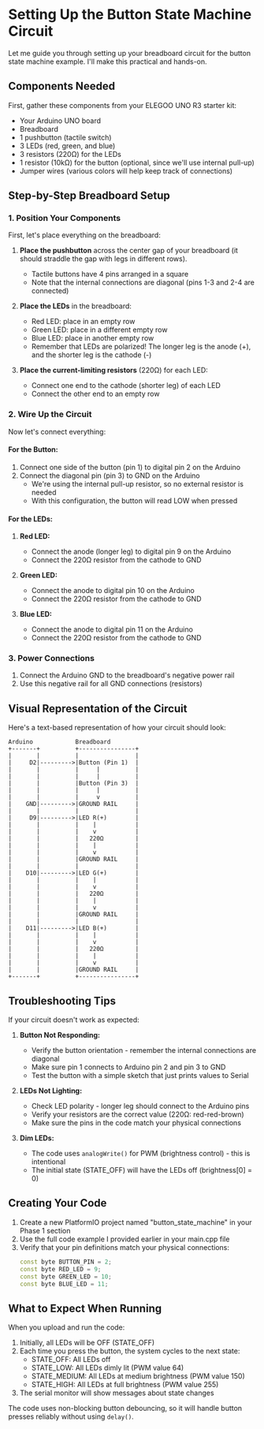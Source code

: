 # Setting Up the Button State Machine Circuit

Let me guide you through setting up your breadboard circuit for the button state machine example. I'll make this practical and hands-on.

## Components Needed

First, gather these components from your ELEGOO UNO R3 starter kit:
- Your Arduino UNO board
- Breadboard
- 1 pushbutton (tactile switch)
- 3 LEDs (red, green, and blue)
- 3 resistors (220Ω) for the LEDs
- 1 resistor (10kΩ) for the button (optional, since we'll use internal pull-up)
- Jumper wires (various colors will help keep track of connections)

## Step-by-Step Breadboard Setup

### 1. Position Your Components

First, let's place everything on the breadboard:

1. **Place the pushbutton** across the center gap of your breadboard (it should straddle the gap with legs in different rows).
   - Tactile buttons have 4 pins arranged in a square
   - Note that the internal connections are diagonal (pins 1-3 and 2-4 are connected)

2. **Place the LEDs** in the breadboard:
   - Red LED: place in an empty row
   - Green LED: place in a different empty row
   - Blue LED: place in another empty row
   - Remember that LEDs are polarized! The longer leg is the anode (+), and the shorter leg is the cathode (-)

3. **Place the current-limiting resistors** (220Ω) for each LED:
   - Connect one end to the cathode (shorter leg) of each LED
   - Connect the other end to an empty row

### 2. Wire Up the Circuit

Now let's connect everything:

#### For the Button:
1. Connect one side of the button (pin 1) to digital pin 2 on the Arduino
2. Connect the diagonal pin (pin 3) to GND on the Arduino
   - We're using the internal pull-up resistor, so no external resistor is needed
   - With this configuration, the button will read LOW when pressed

#### For the LEDs:
1. **Red LED:**
   - Connect the anode (longer leg) to digital pin 9 on the Arduino
   - Connect the 220Ω resistor from the cathode to GND

2. **Green LED:**
   - Connect the anode to digital pin 10 on the Arduino
   - Connect the 220Ω resistor from the cathode to GND

3. **Blue LED:**
   - Connect the anode to digital pin 11 on the Arduino
   - Connect the 220Ω resistor from the cathode to GND

### 3. Power Connections
1. Connect the Arduino GND to the breadboard's negative power rail
2. Use this negative rail for all GND connections (resistors)

## Visual Representation of the Circuit

Here's a text-based representation of how your circuit should look:

```
Arduino            Breadboard
+-------+          +----------------+
|       |          |                |
|     D2|--------->|Button (Pin 1)  |
|       |          |     |          |
|       |          |     |          |
|       |          |Button (Pin 3)  |
|       |          |     |          |
|       |          |     v          |
|    GND|--------->|GROUND RAIL     |
|       |          |                |
|     D9|--------->|LED R(+)        |
|       |          |    |           |
|       |          |    v           |
|       |          |   220Ω         |
|       |          |    |           |
|       |          |    v           |
|       |          |GROUND RAIL     |
|       |          |                |
|    D10|--------->|LED G(+)        |
|       |          |    |           |
|       |          |    v           |
|       |          |   220Ω         |
|       |          |    |           |
|       |          |    v           |
|       |          |GROUND RAIL     |
|       |          |                |
|    D11|--------->|LED B(+)        |
|       |          |    |           |
|       |          |    v           |
|       |          |   220Ω         |
|       |          |    |           |
|       |          |    v           |
|       |          |GROUND RAIL     |
+-------+          +----------------+
```

## Troubleshooting Tips

If your circuit doesn't work as expected:

1. **Button Not Responding:**
   - Verify the button orientation - remember the internal connections are diagonal
   - Make sure pin 1 connects to Arduino pin 2 and pin 3 to GND
   - Test the button with a simple sketch that just prints values to Serial

2. **LEDs Not Lighting:**
   - Check LED polarity - longer leg should connect to the Arduino pins
   - Verify your resistors are the correct value (220Ω: red-red-brown)
   - Make sure the pins in the code match your physical connections

3. **Dim LEDs:**
   - The code uses `analogWrite()` for PWM (brightness control) - this is intentional
   - The initial state (STATE_OFF) will have the LEDs off (brightness[0] = 0)

## Creating Your Code

1. Create a new PlatformIO project named "button_state_machine" in your Phase 1 section
2. Use the full code example I provided earlier in your main.cpp file
3. Verify that your pin definitions match your physical connections:
   ```cpp
   const byte BUTTON_PIN = 2;
   const byte RED_LED = 9;
   const byte GREEN_LED = 10;
   const byte BLUE_LED = 11;
   ```

## What to Expect When Running

When you upload and run the code:

1. Initially, all LEDs will be OFF (STATE_OFF)
2. Each time you press the button, the system cycles to the next state:
   - STATE_OFF: All LEDs off
   - STATE_LOW: All LEDs dimly lit (PWM value 64)
   - STATE_MEDIUM: All LEDs at medium brightness (PWM value 150)
   - STATE_HIGH: All LEDs at full brightness (PWM value 255)
3. The serial monitor will show messages about state changes

The code uses non-blocking button debouncing, so it will handle button presses reliably without using `delay()`.